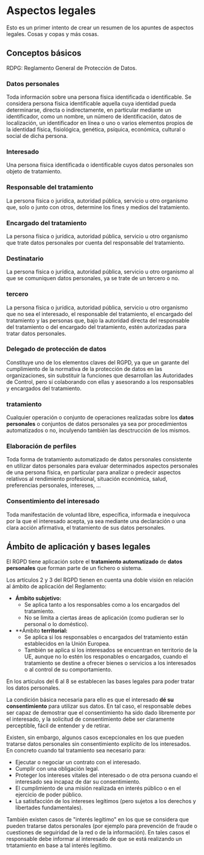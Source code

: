 # Aspectos legales

Esto es un primer intento de crear un resumen de los apuntes de aspectos
legales. Cosas y copas y más cosas.

## Conceptos básicos

RDPG: Reglamento General de Protección de Datos.

### Datos personales

Toda información sobre una persona física identificada o identificable.
Se considera persona física identificable aquella cuya identidad pueda determinarse, directa o indirectamente, en particular mediante un identificador, como un nombre, un número de identificación, datos de localización, un identificador en línea o uno o varios elementos propios de la identidad física, fisiológica, genética, psíquica, económica, cultural o social de dicha persona.

### Interesado

Una persona física identificada o identificable cuyos datos personales son objeto de tratamiento.

### Responsable del tratamiento

La persona física o jurídica, autoridad pública, servicio u otro organismo que, solo o junto con otros, determine los fines y medios del tratamiento.

###  Encargado del tratamiento

La persona física o jurídica, autoridad pública, servicio u otro organismo que trate datos personales por cuenta del responsable del tratamiento.

### Destinatario

La persona física o jurídica, autoridad pública, servicio u otro organismo al que se comuniquen datos personales, ya se trate de un tercero o no.

### tercero

La persona física o jurídica, autoridad pública, servicio u otro organismo que no sea el interesado, el responsable del tratamiento, el encargado del tratamiento y las personas que, bajo la autoridad directa del responsable del tratamiento o del encargado del tratamiento, estén autorizadas para tratar datos personales.

### Delegado de protección de datos

Constituye uno de los elementos claves
del RGPD, ya que un garante del cumplimiento de la normativa de la protección de datos en las organizaciones, sin substituir la funciones que desarrollan las Autoridades de Control, pero sí colaborando con ellas y asesorando a los responsables y encargados del tratamiento.

### tratamiento

Cualquier operación o conjunto de operaciones realizadas sobre los **datos personales** o conjuntos de datos personales ya sea por procedimientos automatizados o no, inculyendo también las desctrucción de los mismos.

### Elaboración de perfiles

Toda forma de tratamiento automatizado de datos personales consistente en utilizar datos personales para evaluar determinados aspectos personales de una persona física, en particular para analizar o predecir aspectos relativos al rendimiento profesional, situación económica, salud, preferencias personales, intereses, ...

### Consentimiento del interesado

Toda manifestación de voluntad libre, específica, informada e inequívoca por la que el interesado acepta, ya sea mediante una declaración o una clara acción afirmativa, el tratamiento de sus datos personales.

## Ámbito de aplicación y bases legales

El RGPD tiene aplicación sobre el **tratamiento automatizado** de **datos personales**  que forman parte de un fichero o
sistema.

Los artículos 2 y 3 del RGPD tienen en cuenta una doble visión en relación al ámbito de aplicación del Reglamento:

* **Ámbito subjetivo:**
  * Se aplica tanto a los responsables como a los encargados del tratamiento.
  * No se limita a ciertas áreas de aplicación (como pudieran ser lo personal o lo doméstico).
* **Ámbito **territorial:**
  * Se aplica si los responsables o encargados del tratamiento están establecidos en la Unión Europea.
  * También se aplica si los interesados se encuentran en territorio de la UE, aunque no lo estén los responables o
  encargados, cuando el tratamiento se destine a ofrecer bienes o servicios a los interesados o al control de su
  comportamiento.

En los artículos del 6 al 8 se establecen las bases legales para poder tratar los datos personales.

La condición básica necesaria para ello es que el interesado **dé su consentimiento** para utilizar sus datos. En tal
caso, el responsable debes ser capaz de demostrar que el consentimiento ha sido dado libremente por el interesado, y
la solicitud de consentimiento debe ser claramente perceptible, fácil de entender y de retirar.

Existen, sin embargo, algunos casos excepcionales en los que pueden tratarse datos personales sin consentimiento
explícito de los interesados. En concreto cuando tal tratamiento sea necesario para:

* Ejecutar o negociar un contrato con el interesado.
* Cumplir con una obligación legal.
* Proteger los intereses vitales del interesado o de otra persona cuando el interesado sea incapaz de dar su
consentimiento.
* El cumplimiento de una misión realizada en interés público o en el ejercicio de poder público.
* La satisfacción de los intereses legítimos (pero sujetos a los derechos y libertades fundamentales).

También existen casos de "interés legítimo" en los que se considera que pueden tratarse datos personales (por ejemplo
para prevención de fraude o cuestiones de seguiridad de la red o de la información). En tales casos el responsable debe
informar al interesado de que se está realizando un trtatamiento en base a tal interés legítimo.

